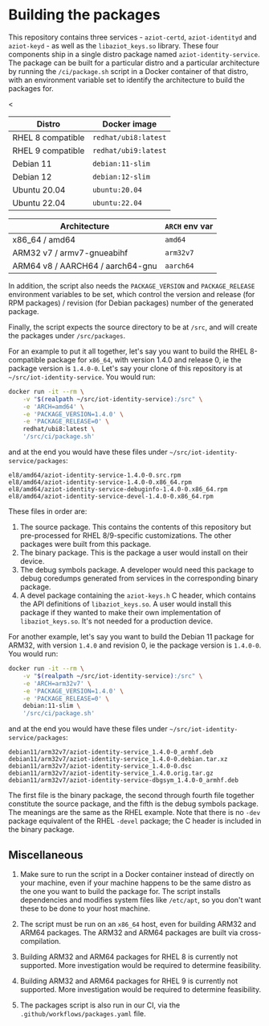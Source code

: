 # Building the packages

This repository contains three services - `aziot-certd`, `aziot-identityd` and `aziot-keyd` - as well as the `libaziot_keys.so` library. These four components ship in a single distro package named `aziot-identity-service`. The package can be built for a particular distro and a particular architecture by running the `/ci/package.sh` script in a Docker container of that distro, with an environment variable set to identify the architecture to build the packages for.


<table>
<thead>
<tr>
<th>Distro</th>
<th>Docker image</th>
</tr>
</thead>
<tbody>
<tr>
<td>RHEL 8 compatible</td>
<td><code>redhat/ubi8:latest</code></td>
</tr>
<<tr>
<td>RHEL 9 compatible</td>
<td><code>redhat/ubi9:latest</code></td>
</tr>
<tr>
<td>Debian 11</td>
<td><code>debian:11-slim</code></td>
</tr>
<tr>
<td>Debian 12</td>
<td><code>debian:12-slim</code></td>
</tr>
<tr>
<td>Ubuntu 20.04</td>
<td><code>ubuntu:20.04</code></td>
</tr>
<tr>
<td>Ubuntu 22.04</td>
<td><code>ubuntu:22.04</code></td>
</tr>
</tbody>
</table>


<table>
<thead>
<tr>
<th>Architecture</th>
<th><code>ARCH</code> env var</th>
</tr>
</thead>
<tbody>
<tr>
<td>x86_64 / amd64</td>
<td><code>amd64</code></td>
</tr>
<tr>
<td>ARM32 v7 / armv7-gnueabihf</td>
<td><code>arm32v7</code></td>
</tr>
<tr>
<td>ARM64 v8 / AARCH64 / aarch64-gnu</td>
<td><code>aarch64</code></td>
</tr>
</tbody>
</table>

In addition, the script also needs the `PACKAGE_VERSION` and `PACKAGE_RELEASE` environment variables to be set, which control the version and release (for RPM packages) / revision (for Debian packages) number of the generated package.

Finally, the script expects the source directory to be at `/src`, and will create the packages under `/src/packages`.

For an example to put it all together, let's say you want to build the RHEL 8-compatible package for `x86_64`, with version 1.4.0 and release 0, ie the package version is `1.4.0-0`. Let's say your clone of this repository is at `~/src/iot-identity-service`. You would run:

```sh
docker run -it --rm \
    -v "$(realpath ~/src/iot-identity-service):/src" \
    -e 'ARCH=amd64' \
    -e 'PACKAGE_VERSION=1.4.0' \
    -e 'PACKAGE_RELEASE=0' \
    redhat/ubi8:latest \
    '/src/ci/package.sh'
```

and at the end you would have these files under `~/src/iot-identity-service/packages`:

```
el8/amd64/aziot-identity-service-1.4.0-0.src.rpm
el8/amd64/aziot-identity-service-1.4.0-0.x86_64.rpm
el8/amd64/aziot-identity-service-debuginfo-1.4.0-0.x86_64.rpm
el8/amd64/aziot-identity-service-devel-1.4.0-0.x86_64.rpm
```

These files in order are:

1. The source package. This contains the contents of this repository but pre-processed for RHEL 8/9-specific customizations. The other packages were built from this package.
1. The binary package. This is the package a user would install on their device.
1. The debug symbols package. A developer would need this package to debug coredumps generated from services in the corresponding binary package.
1. A devel package containing the `aziot-keys.h` C header, which contains the API definitions of `libaziot_keys.so`. A user would install this package if they wanted to make their own implementation of `libaziot_keys.so`. It's not needed for a production device.


For another example, let's say you want to build the Debian 11 package for ARM32, with version `1.4.0` and revision 0, ie the package version is `1.4.0-0`. You would run:

```sh
docker run -it --rm \
    -v "$(realpath ~/src/iot-identity-service):/src" \
    -e 'ARCH=arm32v7' \
    -e 'PACKAGE_VERSION=1.4.0' \
    -e 'PACKAGE_RELEASE=0' \
    debian:11-slim \
    '/src/ci/package.sh'
```

and at the end you would have these files under `~/src/iot-identity-service/packages`:

```
debian11/arm32v7/aziot-identity-service_1.4.0-0_armhf.deb
debian11/arm32v7/aziot-identity-service_1.4.0-0.debian.tar.xz
debian11/arm32v7/aziot-identity-service_1.4.0-0.dsc
debian11/arm32v7/aziot-identity-service_1.4.0.orig.tar.gz
debian11/arm32v7/aziot-identity-service-dbgsym_1.4.0-0_armhf.deb
```

The first file is the binary package, the second through fourth file together constitute the source package, and the fifth is the debug symbols package. The meanings are the same as the RHEL example. Note that there is no `-dev` package equivalent of the RHEL `-devel` package; the C header is included in the binary package.


## Miscellaneous

1. Make sure to run the script in a Docker container instead of directly on your machine, even if your machine happens to be the same distro as the one you want to build the package for. The script installs dependencies and modifies system files like `/etc/apt`, so you don't want these to be done to your host machine.

1. The script must be run on an `x86_64` host, even for building ARM32 and ARM64 packages. The ARM32 and ARM64 packages are built via cross-compilation.

1. Building ARM32 and ARM64 packages for RHEL 8 is currently not supported. More investigation would be required to determine feasibility.

1. Building ARM32 and ARM64 packages for RHEL 9 is currently not supported. More investigation would be required to determine feasibility.

1. The packages script is also run in our CI, via the `.github/workflows/packages.yaml` file.
